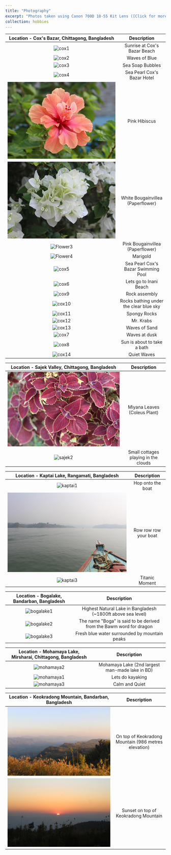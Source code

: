 ```yaml
---
title: "Photography"
excerpt: "Photos taken using Canon 700D 18-55 Kit Lens ([Click for more](https://abdulhamidrumman.github.io/hobbies/hobbies-2/)) <br/> <img src='/images/photography/photo1.jpg' width='600px' height='360px'>"
collection: hobbies
---
```

Location - Cox's Bazar, Chittagong, Bangladesh | Description
:-----------------------------:|:------------------------------------: 
![cox1](/images/photography/cox1.JPG)       | Sunrise at Cox's Bazar Beach
![cox2](/images/photography/cox2.JPG)       | Waves of Blue  
![cox3](/images/photography/cox3.JPG)       | Sea Soap Bubbles 
![cox4](/images/photography/cox4.JPG)       | Sea Pearl Cox's Bazar Hotel 
![Flower1](/images/photography/flower1.jpg) | Pink Hibiscus 
![Flower2](/images/photography/flower2.jpg) | White Bougainvillea (Paperflower)
![Flower3](/images/photography/flower3.JPG) | Pink Bougainvillea (Paperflower)
![Flower4](/images/photography/flower4.JPG) | Marigold
![cox5](/images/photography/cox5.JPG)       | Sea Pearl Cox's Bazar Swimming Pool
![cox6](/images/photography/cox6.JPG)       | Lets go to Inani Beach  
![cox9](/images/photography/cox9.JPG)       | Rock assembly
![cox10](/images/photography/cox10.JPG)     | Rocks bathing under the clear blue sky  
![cox11](/images/photography/cox11.JPG)     | Spongy Rocks
![cox12](/images/photography/cox12.JPG)     | Mr. Krabs
![cox13](/images/photography/cox13.JPG)     | Waves of Sand
![cox7](/images/photography/cox7.JPG)       | Waves at dusk
![cox8](/images/photography/cox8.JPG)       | Sun is about to take a bath
![cox14](/images/photography/cox14.JPG)     | Quiet Waves

Location - Sajek Valley, Chittagong, Bangladesh | Description
:-----------------------------:|:------------------------------------:
![sajek1](/images/photography/sajek1.jpg) | Miyana Leaves (Coleus Plant)
![sajek2](/images/photography/sajek2.JPG) | Small cottages playing in the clouds

Location - Kaptai Lake, Rangamati, Bangladesh | Description
:-----------------------------:|:------------------------------------:
![kaptai1](/images/photography/kaptai1.JPG) | Hop onto the boat
![kaptai2](/images/photography/kaptai2.JPG) | Row row row your boat
![kaptai3](/images/photography/kaptai3.JPG) | Titanic Moment

Location - Bogalake, Bandarban, Bangladesh | Description
:-----------------------------:|:------------------------------------:
![bogalake1](/images/photography/bogalake1.JPG) | Highest Natural Lake in Bangladesh (~1800ft above sea level)
![bogalake2](/images/photography/bogalake2.JPG) | The name "Boga" is said to be derived from the Bawm word for dragon
![bogalake3](/images/photography/bogalake3.JPG) | Fresh blue water surrounded by mountain peaks

Location - Mohamaya Lake, Mirsharai, Chittagong, Bangladesh | Description
:-----------------------------:|:------------------------------------:
![mohamaya2](/images/photography/mohamaya2.JPG) | Mohamaya Lake (2nd largest man-made lake in BD)
![mohamaya1](/images/photography/mohamaya1.JPG) | Lets do kayaking
![mohamaya3](/images/photography/mohamaya3.JPG) | Calm and Quiet

Location - Keokradong Mountain, Bandarban, Bangladesh | Description
:-----------------------------:|:------------------------------------:
![keokradong1](/images/photography/keokradong1.jpg) | On top of Keokradong Mountain (986 metres elevation)
![keokradong2](/images/photography/keokradong2.jpg) | Sunset on top of Keokradong Mountain
